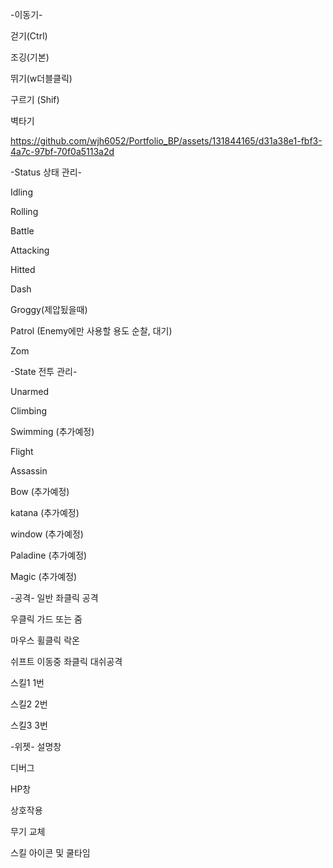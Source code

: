 -이동기-

걷기(Ctrl)

조깅(기본)

뛰기(w더블클릭)

구르기 (Shif)

벽타기

https://github.com/wjh6052/Portfolio_BP/assets/131844165/d31a38e1-fbf3-4a7c-97bf-70f0a5113a2d


-Status 상태 관리-

Idling

Rolling

Battle

Attacking

Hitted

Dash

Groggy(제압됬을때)

Patrol (Enemy에만 사용할 용도 순찰, 대기)

Zom


-State 전투 관리-

Unarmed

Climbing

Swimming (추가예정)

Flight

Assassin

Bow (추가예정)

katana (추가예정)

window (추가예정)

Paladine (추가예정)

Magic (추가예정)



-공격-
일반 좌클릭 공격

우클릭 가드 또는 줌

마우스 휠클릭 락온

쉬프트 이동중 좌클릭 대쉬공격

스킬1 1번

스킬2 2번

스킬3 3번



-위젯-
설명창

디버그

HP창

상호작용

무기 교체

스킬 아이콘 및 쿨타임
